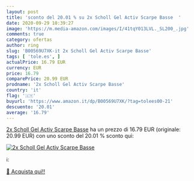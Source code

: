 ```yaml
---
layout: post
title: 'sconto del 20.01 % su 2x Scholl Gel Activ Scarpe Basse  '
date: 2020-09-29 10:39:27
image: 'https://m.media-amazon.com/images/I/41tqY013LVL._SL200_.jpg'
comments: true
category: ofertas
author: ring
slug: 'B00569U7XK-it 2x Scholl Gel Activ Scarpe Basse'
tags: [ 'tole.es', ]
actualPrice: 16.79 EUR
currency: EUR
price: 16.79
comparePrice: 20.99 EUR
prodname: '2x Scholl Gel Activ Scarpe Basse'
country: 'it'
flag: '🇮🇹'
buyurl: 'https://www.amazon.it/dp/B00569U7XK/?tag=tolees00-21'
descuento: '20.01'
average: '16.79'
---
```


[2x Scholl Gel Activ Scarpe Basse](https://www.amazon.it/dp/B00569U7XK/?tag=tolees00-21) ha un prezzo di 16.79 EUR (originale: 20.99 EUR) con uno sconto del 20.01 % sconto qui:

[![2x Scholl Gel Activ Scarpe Basse](https://m.media-amazon.com/images/I/41tqY013LVL._SL200_.jpg)](https://www.amazon.it/dp/B00569U7XK/?tag=tolees00-21)

ℹ️:


[🛒 Acquista qui!!](https://www.amazon.it/dp/B00569U7XK/?tag=tolees00-21)
